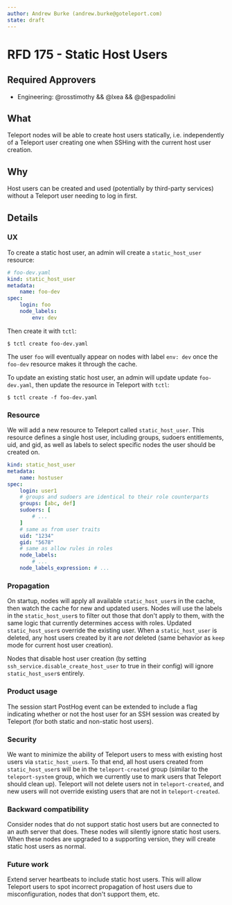 ```yaml
---
author: Andrew Burke (andrew.burke@goteleport.com)
state: draft
---
```


# RFD 175 - Static Host Users

## Required Approvers

- Engineering: @rosstimothy && @lxea && @@espadolini

## What

Teleport nodes will be able to create host users statically, i.e. independently
of a Teleport user creating one when SSHing with the current host user creation.

## Why

Host users can be created and used (potentially by third-party services) without
a Teleport user needing to log in first.

## Details

### UX

To create a static host user, an admin will create a `static_host_user` resource:

```yaml
# foo-dev.yaml
kind: static_host_user
metadata:
    name: foo-dev
spec:
    login: foo
    node_labels:
        env: dev
```

Then create it with `tctl`:

```code
$ tctl create foo-dev.yaml
```

The user `foo` will eventually appear on nodes with label `env: dev` once the
`foo-dev` resource makes it through the cache.

To update an existing static host user, an admin will update update `foo-dev.yaml`,
then update the resource in Teleport with `tctl`:

```code
$ tctl create -f foo-dev.yaml
```

### Resource

We will add a new resource to Teleport called `static_host_user`. This resource defines
a single host user, including groups, sudoers entitlements, uid, and gid, as well as labels
to select specific nodes the user should be created on.

```yaml
kind: static_host_user
metadata:
    name: hostuser
spec:
    login: user1
    # groups and sudoers are identical to their role counterparts
    groups: [abc, def]
    sudoers: [
        # ...
    ]
    # same as from user traits
    uid: "1234"
    gid: "5678"
    # same as allow rules in roles
    node_labels:
        # ...
    node_labels_expression: # ...
```

### Propagation

On startup, nodes will apply all available `static_host_user`s in the cache,
then watch the cache for new and updated users. Nodes will use the labels in the
`static_host_user`s to filter out those that don't apply to them, with the same
logic that currently determines access with roles. Updated `static_host_user`s
override the existing user. When a `static_host_user` is deleted, any host users
created by it are *not* deleted (same behavior as `keep` mode for current host
user creation).

Nodes that disable host user creation (by setting `ssh_service.disable_create_host_user`
to true in their config) will ignore `static_host_user`s entirely.

### Product usage

The session start PostHog event can be extended to include a flag
indicating whether or not the host user for an SSH session was
created by Teleport (for both static and non-static host users).

### Security

We want to minimize the ability of Teleport users to mess with existing host users
via `static_host_user`s. To that end, all host users created from `static_host_user`s
will be in the `teleport-created` group (similar to the `teleport-system` group, which
we currently use to mark users that Teleport should clean up). Teleport will not
delete users not in `teleport-created`, and new users will not override existing users
that are not in `teleport-created`.

### Backward compatibility

Consider nodes that do not support static host users but are connected to an
auth server that does. These nodes will silently ignore static
host users. When these nodes are upgraded to a supporting
version, they will create static host users as normal.

### Future work

Extend server heartbeats to include static host users. This will allow Teleport
users to spot incorrect propagation of host users due to misconfiguration, nodes
that don't support them, etc.
